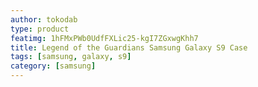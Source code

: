 ```yaml
---
author: tokodab
type: product
featimg: 1hFMxPWb0UdfFXLic25-kgI7ZGxwgKhh7
title: Legend of the Guardians Samsung Galaxy S9 Case
tags: [samsung, galaxy, s9]
category: [samsung]
---
```

